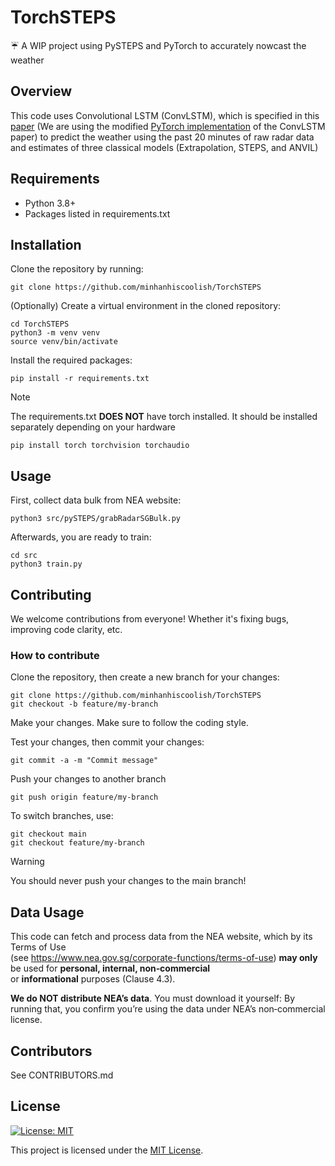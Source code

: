 # TorchSTEPS

☔ A WIP project using PySTEPS and PyTorch to accurately nowcast the weather

## Overview

This code uses Convolutional LSTM (ConvLSTM), which is specified in this [paper](https://arxiv.org/pdf/1506.04214v2) (We are using the modified [PyTorch implementation](https://github.com/ndrplz/ConvLSTM_pytorch) of the ConvLSTM paper) to predict the weather using the past 20 minutes of raw radar data and estimates of three classical models (Extrapolation, STEPS, and ANVIL)

## Requirements

- Python 3.8+
- Packages listed in requirements.txt

## Installation

Clone the repository by running:
```
git clone https://github.com/minhanhiscoolish/TorchSTEPS
```
(Optionally) Create a virtual environment in the cloned repository:
```
cd TorchSTEPS
python3 -m venv venv
source venv/bin/activate
```
Install the required packages:
```
pip install -r requirements.txt
```

> [!NOTE]
> The requirements.txt **DOES NOT** have torch installed. It should be installed separately depending on your hardware
> ```
> pip install torch torchvision torchaudio
> ```

## Usage
First, collect data bulk from NEA website:
```
python3 src/pySTEPS/grabRadarSGBulk.py
```
Afterwards, you are ready to train:
```
cd src
python3 train.py
```
## Contributing

We welcome contributions from everyone! Whether it's fixing bugs, improving code clarity, etc.

### How to contribute

Clone the repository, then create a new branch for your changes:
```
git clone https://github.com/minhanhiscoolish/TorchSTEPS
git checkout -b feature/my-branch
```
Make your changes. Make sure to follow the coding style.

Test your changes, then commit your changes:
```
git commit -a -m "Commit message"
```
Push your changes to another branch
```
git push origin feature/my-branch
```
To switch branches, use:
```
git checkout main
git checkout feature/my-branch
```
> [!WARNING]
> You should never push your changes to the main branch!

## Data Usage
This code can fetch and process data from the NEA website, which by its Terms of Use  
(see https://www.nea.gov.sg/corporate-functions/terms-of-use) **may only** be used for **personal, internal, non‑commercial**  
or **informational** purposes (Clause 4.3).

**We do NOT distribute NEA’s data**. You must download it yourself:
By running that, you confirm you’re using the data under NEA’s non‑commercial license.

## Contributors

See CONTRIBUTORS.md

## License
[![License: MIT](https://img.shields.io/badge/License-MIT-yellow.svg)](./LICENSE)

This project is licensed under the [MIT License](./LICENSE).



